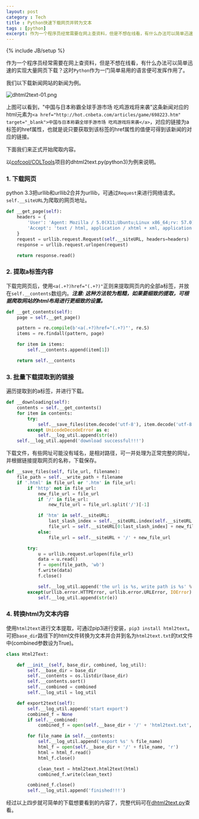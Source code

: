 ```yaml
---
layout: post
category : Tech
title : Python快速下载网页并转为文本
tags : [python]
excerpt: 作为一个程序员经常需要在网上查资料，但是不想在线看，有什么办法可以简单迅速的实现大量网页下载？这时`Python`作为一门简单易用的语言便可发挥作用了。
---
```

{% include JB/setup %}

作为一个程序员经常需要在网上查资料，但是不想在线看，有什么办法可以简单迅速的实现大量网页下载？这时`Python`作为一门简单易用的语言便可发挥作用了。

我们以下载新闻网站的新闻为例。

![dhtml2text-01.png](http://cofcool.net/imgs/dhtml2text-01.png)

上图可以看到，"中国与日本称霸全球手游市场 吃鸡游戏将来袭"这条新闻对应的html元素为`<a href="http://hot.cnbeta.com/articles/game/698223.htm" target="_blank">中国与日本称霸全球手游市场 吃鸡游戏将来袭</a>`，对应的链接为a标签的href属性，也就是说只要获取到该标签的href属性的值便可得到该新闻的对应的链接。

下面我们来正式开始爬取内容。

以[cofcool/COLTools](https://github.com/cofcool/COLTools.git)项目的dhtml2text.py(python3)为例来说明。

### 1. 下载网页

python 3.3把urllib和urllib2合并为urllib，可通过`Request`来进行网络请求。`self.__siteURL`为爬取的网页地址。

```python
def __get_page(self):
    headers = {
        'User': 'Agent: Mozilla / 5.0(X11;Ubuntu;Linux x86_64;rv: 57.0) Gecko / 20100101Firefox / 57.0',
        'Accept': 'text / html, application / xhtml + xml, application / xml'
    }
    request = urllib.request.Request(self.__siteURL, headers=headers)
    response = urllib.request.urlopen(request)

    return response.read()
```

### 2. 提取a标签内容

下载完网页后，使用`<a(.+?)href="(.+?)"`正则来提取网页内的全部a标签，并放在`self.__contents`数组内。***注意: 这种方法较为粗糙，如果要细致的提取，可根据爬取网站的html布局进行更细致的设置。***

```python
def __get_contents(self):
    page = self.__get_page()

    pattern = re.compile(b'<a(.+?)href="(.+?)"', re.S)
    items = re.findall(pattern, page)

    for item in items:
        self.__contents.append(item[1])

    return self.__contents
```

### 3. 批量下载提取到的链接

遍历提取到的a标签，并进行下载。

```python
def __downloading(self):
    contents = self.__get_contents()
    for item in contents:
        try:
            self.__save_files(item.decode('utf-8'), item.decode('utf-8').split('/')[-1])
        except UnicodeDecodeError as e:
            self.__log_util.append(str(e))
    self.__log_util.append('download successful!!!')
```

下载文件，有些网址可能没有域名，是相对路径，可一并处理为正常完整的网址，并根据链接提取网页的名称，下载保存。

```python
def __save_files(self, file_url, filename):
    file_path = self.__write_path + filename
    if '.html' in file_url or '.htm' in file_url:
        if 'http' not in file_url:
            new_file_url = file_url
            if '/' in file_url:
                new_file_url = file_url.split('/')[-1]

            if 'htm' in self.__siteURL:
                last_slash_index = self.__siteURL.index(self.__siteURL.split('/')[-1])
                file_url = self.__siteURL[0:last_slash_index] + new_file_url
            else:
                file_url = self.__siteURL + '/' + new_file_url

        try:
            u = urllib.request.urlopen(file_url)
            data = u.read()
            f = open(file_path, 'wb')
            f.write(data)
            f.close()

            self.__log_util.append('the url is %s, write path is %s' % (file_url, file_path))
        except(urllib.error.HTTPError, urllib.error.URLError, IOError) as e:
            self.__log_util.append(str(e))
```

### 4. 转换html为文本内容

使用`html2text`进行文本提取，可通过pip3进行安装，`pip3 install html2text`。可把`base_dir`路径下的html文件转换为文本并合并到名为`html2text.txt`的txt文件中(combined参数设为True)。

```python
class Html2Text:

    def __init__(self, base_dir, combined, log_util):
        self.__base_dir = base_dir
        self.__contents = os.listdir(base_dir)
        self.__contents.sort()
        self.__combined = combined
        self.__log_util = log_util

    def export2text(self):
        self.__log_util.append('start export')
        combined_f = None
        if self.__combined:
            combined_f = open(self.__base_dir + '/' + 'html2text.txt', 'a')

        for file_name in self.__contents:
            self.__log_util.append('export %s' % file_name)
            html_f = open(self.__base_dir + '/' + file_name, 'r')
            html = html_f.read()
            html_f.close()

            clean_text = html2text.html2text(html)
            combined_f.write(clean_text)

        combined_f.close()
        self.__log_util.append('finished!!!')
```

经过以上四步就可简单的下载想要看到的内容了，完整代码可在[dhtml2text.py](https://github.com/cofcool/COLTools/blob/master/dhtml2text.py)查看。
